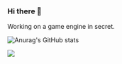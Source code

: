 ### Hi there 👋
Working on a game engine in secret.

![Anurag's GitHub stats](https://github-readme-stats.vercel.app/api?username=AlmartDev&show_icons=true&theme=dark)

<img src="https://skillicons.dev/icons?i=git,cpp,c,cs,arduino,py,cmake,powershell" />
